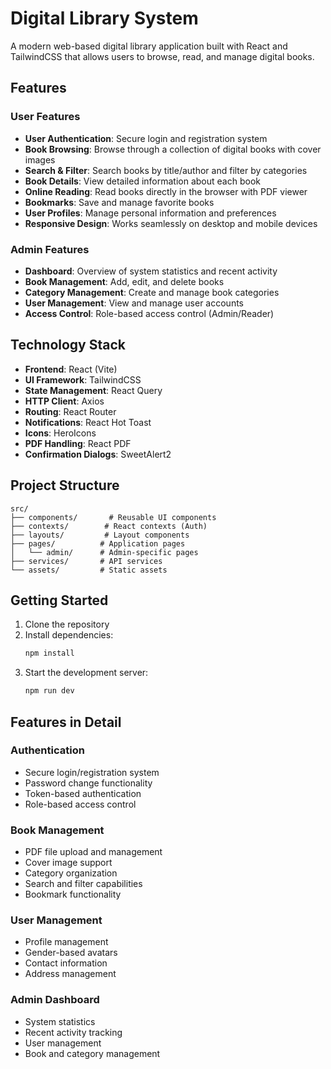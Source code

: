 # Digital Library System

A modern web-based digital library application built with React and TailwindCSS that allows users to browse, read, and manage digital books.

## Features

### User Features

- **User Authentication**: Secure login and registration system
- **Book Browsing**: Browse through a collection of digital books with cover images
- **Search & Filter**: Search books by title/author and filter by categories
- **Book Details**: View detailed information about each book
- **Online Reading**: Read books directly in the browser with PDF viewer
- **Bookmarks**: Save and manage favorite books
- **User Profiles**: Manage personal information and preferences
- **Responsive Design**: Works seamlessly on desktop and mobile devices

### Admin Features

- **Dashboard**: Overview of system statistics and recent activity
- **Book Management**: Add, edit, and delete books
- **Category Management**: Create and manage book categories
- **User Management**: View and manage user accounts
- **Access Control**: Role-based access control (Admin/Reader)

## Technology Stack

- **Frontend**: React (Vite)
- **UI Framework**: TailwindCSS
- **State Management**: React Query
- **HTTP Client**: Axios
- **Routing**: React Router
- **Notifications**: React Hot Toast
- **Icons**: HeroIcons
- **PDF Handling**: React PDF
- **Confirmation Dialogs**: SweetAlert2

## Project Structure

```
src/
├── components/       # Reusable UI components
├── contexts/        # React contexts (Auth)
├── layouts/         # Layout components
├── pages/          # Application pages
│   └── admin/      # Admin-specific pages
├── services/       # API services
└── assets/         # Static assets
```

## Getting Started

1. Clone the repository
2. Install dependencies:
   ```bash
   npm install
   ```
3. Start the development server:
   ```bash
   npm run dev
   ```

## Features in Detail

### Authentication

- Secure login/registration system
- Password change functionality
- Token-based authentication
- Role-based access control

### Book Management

- PDF file upload and management
- Cover image support
- Category organization
- Search and filter capabilities
- Bookmark functionality

### User Management

- Profile management
- Gender-based avatars
- Contact information
- Address management

### Admin Dashboard

- System statistics
- Recent activity tracking
- User management
- Book and category management
